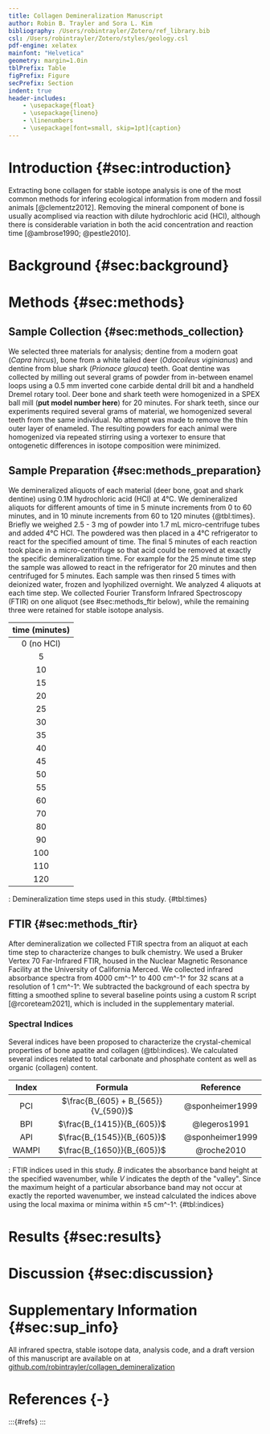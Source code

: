 ```yaml
---
title: Collagen Demineralization Manuscript
author: Robin B. Trayler and Sora L. Kim
bibliography: /Users/robintrayler/Zotero/ref_library.bib
csl: /Users/robintrayler/Zotero/styles/geology.csl
pdf-engine: xelatex
mainfont: "Helvetica"
geometry: margin=1.0in
tblPrefix: Table
figPrefix: Figure
secPrefix: Section
indent: true
header-includes:
	- \usepackage{float}
    - \usepackage{lineno}
    - \linenumbers
    - \usepackage[font=small, skip=1pt]{caption}
---
```


# Introduction {#sec:introduction}

Extracting bone collagen for stable isotope analysis is one of the most common methods for infering ecological information from modern and fossil animals [@clementz2012]. Removing the mineral component of bone is usually acomplised via reaction with dilute hydrochloric acid (HCl), although there is considerable variation in both the acid concentration and reaction time [@ambrose1990; @pestle2010]. 


# Background {#sec:background}



# Methods {#sec:methods}



## Sample Collection {#sec:methods_collection} 

We selected three materials for analysis; dentine from a modern goat (*Capra hircus*), bone from a white tailed deer (*Odocoileus viginianus*) and dentine from blue shark (*Prionace glauca*) teeth. Goat dentine was collected by milling out several grams of powder from in-between enamel loops using a 0.5 mm inverted cone carbide dental drill bit and a handheld Dremel rotary tool. Deer bone and shark teeth were homogenized in a SPEX ball mill (**put model number here**) for 20 minutes. For shark teeth, since our experiments required several grams of material, we homogenized several teeth from the same individual. No attempt was made to remove the thin outer layer of enameled. The resulting powders for each animal were homogenized via repeated stirring using a vortexer to ensure that ontogenetic differences in isotope composition were minimized.

## Sample Preparation {#sec:methods_preparation}

We demineralized aliquots of each material (deer bone, goat and shark dentine) using 0.1M hydrochloric acid (HCl) at 4°C. We demineralized aliquots for different amounts of time in 5 minute increments from 0 to 60 minutes, and in 10 minute increments from 60 to 120 minutes {@tbl:times}. Briefly we weighed 2.5 - 3 mg of powder into 1.7 mL micro-centrifuge tubes and added 4°C HCl. The powdered was then placed in a 4°C refrigerator to react for the specified amount of time. The final 5 minutes of each reaction took place in a micro-centrifuge so that acid could be removed at exactly the specific demineralization time. For example for the 25 minute time step the sample was allowed to react in the refrigerator for 20 minutes and then centrifuged for 5 minutes. Each sample was then rinsed 5 times with deionized water, frozen and lyophilized overnight. We analyzed 4 aliquots at each time step. We collected Fourier Transform Infrared Spectroscopy (FTIR) on one aliquot (see #sec:methods_ftir below), while the remaining three were retained for stable isotope analysis.

| time (minutes) |
|:--------------:|
|     0 (no HCl) |
|       5        |
|       10       |
|       15       |
|       20       |
|       25       |
|       30       |
|       35       |
|       40       |
|       45       |
|       50       |
|       55       |
|       60       |
|       70       |
|       80       |
|       90       |
|       100      |
|       110      |
|       120      |

: Demineralization time steps used in this study. {#tbl:times}

## FTIR {#sec:methods_ftir}

After demineralization we collected FTIR spectra from an aliquot at each time step to characterize changes to bulk chemistry. We used a Bruker Vertex 70 Far-Infrared FTIR, housed in the Nuclear Magnetic Resonance Facility at the University of California Merced. We collected infrared absorbance spectra from 4000 cm^-1^ to 400 cm^-1^ for 32 scans at a resolution of 1 cm^-1^. We subtracted the background of each spectra by fitting a smoothed spline to several baseline points using a custom R script [@rcoreteam2021], which is included in the supplementary material. 

### Spectral Indices

Several indices have been proposed to characterize the crystal-chemical properties of bone apatite and collagen (@tbl:indices). We calculated several indices related to total carbonate and phosphate content as well as organic (collagen) content.  

| Index |              Formula                |    Reference    |
|:-----:|:-----------------------------------:|:---------------:|
|  PCI  | $\frac{B_{605} + B_{565}}{V_{590}}$ | @sponheimer1999 |
|  BPI  |     $\frac{B_{1415}}{B_{605}}$      | @legeros1991    |
|  API  |     $\frac{B_{1545}}{B_{605}}$      | @sponheimer1999 |
| WAMPI |     $\frac{B_{1650}}{B_{605}}$      | @roche2010      |

: FTIR indices used in this study. *B* indicates the absorbance band height at the specified wavenumber, while *V* indicates the depth of the "valley". Since the maximum height of a particular absorbance band may not occur at exactly the reported wavenumber, we instead calculated the indices above using the local maxima or minima within ±5 cm^-1^. {#tbl:indices}


# Results {#sec:results}

# Discussion {#sec:discussion}

# Supplementary Information {#sec:sup_info}
All infrared spectra, stable isotope data, analysis code, and a draft version of this manuscript are available on at [github.com/robintrayler/collagen_demineralization](https://github.com/robintrayler/collagen_demineralization)

# References {-}
:::{#refs}
:::
